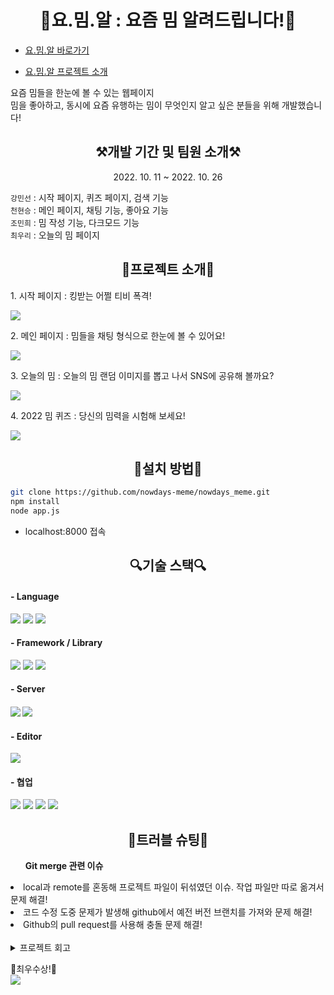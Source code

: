 <h1 align="center">👾요.밈.알 : 요즘 밈 알려드립니다!👾</h1>

* [요.밈.알 바로가기](http://115.85.181.225:8000/)

* [요.밈.알 프로젝트 소개](https://drive.google.com/file/d/1eBD5S0ZDyI1NcIE1xzrV4smmx8mSKo1i/view?usp=sharing)

요즘 밈들을 한눈에 볼 수 있는 웹페이지
<br>밈을 좋아하고, 동시에 요즘 유행하는 밈이 무엇인지 알고 싶은 분들을 위해 개발했습니다!

<h2 align="center">⚒개발 기간 및 팀원 소개⚒</h2>
<p align="center">2022. 10. 11 ~ 2022. 10. 26</p>
<p> 
    <code>강민선</code> : 시작 페이지, 퀴즈 페이지, 검색 기능 <br />
    <code>천현승</code> : 메인 페이지, 채팅 기능, 좋아요 기능 <br />
    <code>조민희</code> : 밈 작성 기능, 다크모드 기능 <br />
    <code>최우리</code> : 오늘의 밈 페이지 <br />
</p>

<h2 align="center">🖤프로젝트 소개🖤</h2>
<p>1. 시작 페이지 : 킹받는 어쩔 티비 폭격!</p>
<img src="https://user-images.githubusercontent.com/102302705/198199482-648d8bc2-b3f2-4c9d-b385-7c322502bd3b.gif">
<p>2. 메인 페이지 : 밈들을 채팅 형식으로 한눈에 볼 수 있어요!</p>
<img src="https://user-images.githubusercontent.com/102302705/198203846-a5f055eb-764d-4fa6-9fec-7ba9979d1743.gif">
<p>3. 오늘의 밈 : 오늘의 밈 랜덤 이미지를 뽑고 나서 SNS에 공유해 볼까요?</p>
<img src="https://user-images.githubusercontent.com/102302705/198199476-a0a6c76f-df25-40a9-856c-b5b4f6526686.gif">
<p>4. 2022 밈 퀴즈 : 당신의 밈력을 시험해 보세요!</p>
<img src="https://user-images.githubusercontent.com/102302705/198200368-27c56571-1cd3-4caf-8063-5b7f02ff95e6.gif">

<h2 align="center">🎁설치 방법🎁</h2>

```bash
git clone https://github.com/nowdays-meme/nowdays_meme.git    
npm install        
node app.js    
```
- localhost:8000 접속

<h2 align="center">🔍기술 스택🔍</h2>
<h4>- Language</h4>
<p float="left">
<img src="https://img.shields.io/badge/html5-E34F26?style=for-the-badge&logo=html5&logoColor=white">
<img src="https://img.shields.io/badge/CSS-1572B6?style=for-the-badge&logo=CSS&logoColor=white">
<img src="https://img.shields.io/badge/JavaScript-F7DF1E?style=for-the-badge&logo=JavaScript&logoColor=white">
</p>

<h4>- Framework / Library</h4>
<p float="left">
<img src="https://img.shields.io/badge/Node.js-339933?style=for-the-badge&logo=nodedotjs&logoColor=white">
<img src="https://img.shields.io/badge/jquery-%230769AD.svg?style=for-the-badge&logo=jquery&logoColor=white">
<img src="https://img.shields.io/badge/bootstrap-%23563D7C.svg?style=for-the-badge&logo=bootstrap&logoColor=white">
</p>

<h4>- Server<h4>
<img src="https://img.shields.io/badge/NAVER-03C75A?style=for-the-badge&logo=NAVER&logoColor=FFFFFF">
<img src="https://img.shields.io/badge/Apache-D22128?style=for-the-badge&logo=Apache&logoColor=white">

<h4>- Editor</h4>
<img src="https://img.shields.io/badge/VSCode-0078D4?style=for-the-badge&logo=visual%20studio%20code&logoColor=white">

<h4>- 협업</h4>
<p float="left">
<img src="https://img.shields.io/badge/github-%23121011.svg?style=for-the-badge&logo=github&logoColor=white">
<img src="https://img.shields.io/badge/git-F05032?style=for-the-badge&logo=git&logoColor=white">
<img src="https://img.shields.io/badge/Figma-F24E1E?style=for-the-badge&logo=figma&logoColor=white">
<img src="https://img.shields.io/badge/Slack-4A154B?style=for-the-badge&logo=slack&logoColor=white">
</p>

<h2 align="center">📌트러블 슈팅📌</h2>
<ol><strong>Git merge 관련 이슈</strong></ol>
<li>local과 remote를 혼동해 프로젝트 파일이 뒤섞였던 이슈. 작업 파일만 따로 옮겨서 문제 해결!</li>
<li>코드 수정 도중 문제가 발생해 github에서 예전 버전 브랜치를 가져와 문제 해결!</li>
<li>Github의 pull request를 사용해 충돌 문제 해결!</li>
<br>
<details>
<summary>프로젝트 회고</summary>
👍 <strong>잘한 점</strong>
<br>
<li> header, 검색, 채팅 기능, footer 등 기능을 컴포넌트로 나누어 만들어 유지 보수 용이 </li>
<br>
<li> 기본적이고 자주 사용되는 기능은 함수로 지정해 javascript 간소화 </li>
<br>
<li> setInterval함수를 이용해 실시간 채팅과 같은 애니메이션 효과 구현 </li>
<br>
<li> 실제 채팅과 같은 애니메이션 효과가 추가 된 채팅 입력 박스 기능 구현 </li>
<br>
<li> map, fliter, includes 메서드를 사용한 배열 객체 검색 기능 구현 </li>
<br>
<li> 다크모드, 좋아요 하트 누르기 기능, 좋아요 누른 항목 보여주기 기능 구현 </li>
<br>
<li> setTimeout함수를 이용한 랜덤이미지 기능 게임 기능 구현 </li>
<br>
👎<strong>아쉬운 점</strong>
<br>
<li> DB 사용을 못하는 환경이라 추가 기능 구현에 한계 </li>
<li>bootstrap사용에 익숙하지 않아서 개발 중에 클래스가 겹쳐서 딜레이가 생겼던 문제 </li>
</details>

🥺최우수상!🥺
<br>
<img src="https://ifh.cc/g/LFy8nJ.jpg">
